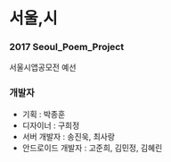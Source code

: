 # 서울,시
### 2017 Seoul_Poem_Project

서울시앱공모전 예선

### 개발자
- 기획 : 박종훈
- 디자이너 : 구희정
- 서버 개발자 : 송진욱, 최사랑
- 안드로이드 개발자 : 고준희, 김민정, 김혜린
